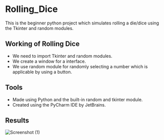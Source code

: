 # Rolling_Dice
This is the beginner python project which simulates rolling  a die/dice using the Tkinter and random modules.

## Working of Rolling Dice
* We need to import Tkinter and random modules.<br />
* We create a window for a interface.<br />
* We use random module for randomly selecting a number which is applicable by using a button.

## Tools
* Made using Python and the built-in random and tkinter module.
* Created using the PyCharm IDE by JetBrains.

## Results

![Screenshot (1)](https://user-images.githubusercontent.com/65063352/150573853-c947fbe9-aae6-45e3-964f-b195365f0a62.png)

